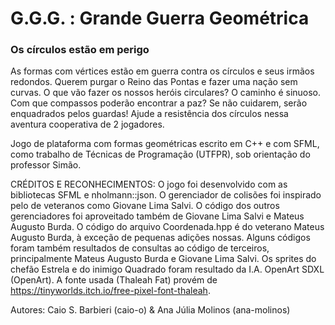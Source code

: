 # G.G.G. : Grande Guerra Geométrica
### Os círculos estão em perigo

As formas com vértices estão em guerra contra os círculos e seus irmãos redondos. Querem purgar o Reino das Pontas e fazer uma nação sem curvas. O que vão fazer os nossos heróis circulares? O caminho é sinuoso. Com que compassos poderão encontrar a paz? Se não cuidarem, serão enquadrados pelos guardas! Ajude a resistência dos círculos nessa aventura cooperativa de 2 jogadores. 

Jogo de plataforma com formas geométricas escrito em C++ e com SFML, como trabalho de Técnicas de Programação (UTFPR), sob orientação do professor Simão.

CRÉDITOS E RECONHECIMENTOS:
O jogo foi desenvolvido com as bibliotecas SFML e nholmann::json.
O gerenciador de colisões foi inspirado pelo de veteranos como Giovane Lima Salvi.
O código dos outros gerenciadores foi aproveitado também de Giovane Lima Salvi e Mateus Augusto Burda.
O código do arquivo Coordenada.hpp é do veterano Mateus Augusto Burda, à exceção de pequenas adições nossas.
Alguns códigos foram também resultados de consultas ao código de terceiros, principalmente Mateus Augusto Burda e Giovane Lima Salvi.
Os sprites do chefão Estrela e do inimigo Quadrado foram resultado da I.A. OpenArt SDXL (OpenArt).
A fonte usada (Thaleah Fat) provém de https://tinyworlds.itch.io/free-pixel-font-thaleah.

Autores: Caio S. Barbieri (caio-o) & Ana Júlia Molinos (ana-molinos)
